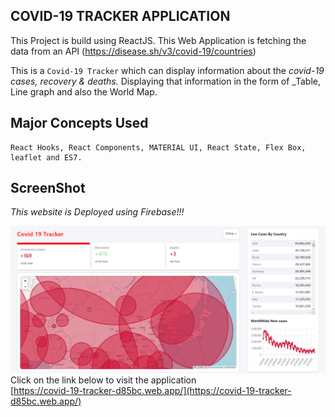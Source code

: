 ## COVID-19 TRACKER APPLICATION
  This Project is build using ReactJS. This Web Application is fetching the data from an API (https://disease.sh/v3/covid-19/countries)
  
  This is a ```Covid-19 Tracker``` which can display information about the _covid-19 cases, recovery & deaths._ Displaying that information in the form of _Table, Line graph and also the World Map.

  ## Major Concepts Used
   ``` 
   React Hooks, React Components, MATERIAL UI, React State, Flex Box, leaflet and ES7.
   ```
  <h2>ScreenShot</h2>
  <i>This website is Deployed using Firebase!!!</i>
  
  ![image](Covid-19_Tracker.png)
  Click on the link below to visit the application</br>
   [https://covid-19-tracker-d85bc.web.app/](https://covid-19-tracker-d85bc.web.app/)

